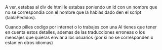 A ver, estabas al div de html le estabas poniendo un id
con un nombre que no se correspondia con el nombre que la
habias dado den el script (tablaPedidos).

Cuando pilles codigo por internet o lo trabajes con una AI tienes que
tener en cuenta estos detalles, ademas de las traducciones erroneas o los
mensajes que quieras enviar a los usuarios (por si no se corresponden o
estan en otros idiomas)